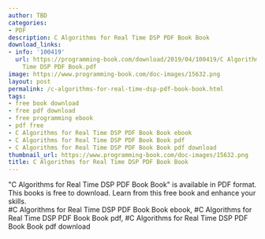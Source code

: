 ```yaml
---
author: TBD
categories:
- PDF
description: C Algorithms for Real Time DSP PDF Book Book
download_links:
- info: '100419'
  url: https://programming-book.com/download/2019/04/100419/C Algorithms for Real
    Time DSP PDF Book.pdf
image: https://www.programming-book.com/doc-images/15632.png
layout: post
permalink: /c-algorithms-for-real-time-dsp-pdf-book-book.html
tags:
- free book download
- free pdf download
- free programming ebook
- pdf free
- C Algorithms for Real Time DSP PDF Book Book ebook
- C Algorithms for Real Time DSP PDF Book Book pdf
- C Algorithms for Real Time DSP PDF Book Book pdf download
thumbnail_url: https://www.programming-book.com/doc-images/15632.png
title: C Algorithms for Real Time DSP PDF Book Book
---
```


 
<div class="item-desc text-justify">
  "C Algorithms for Real Time DSP PDF Book Book" is available in PDF format. This books is free to download. Learn from this free book and enhance your skills.
  <br>
  #C Algorithms for Real Time DSP PDF Book Book ebook, #C Algorithms for Real Time DSP PDF Book Book pdf, #C Algorithms for Real Time DSP PDF Book Book pdf download
</div>